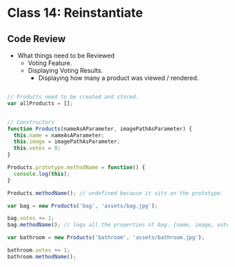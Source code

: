 # Class 14: Reinstantiate


## Code Review

- What things need to be Reviewed
  - Voting Feature.
  - Displaying Voting Results.
    - Displaying how many a product was viewed / rendered.

```js

// Products need to be created and stored.
var allProducts = [];


// Constructors
function Products(nameAsAParameter, imagePathAsParameter) {
  this.name = nameAsAParameter;
  this.image = imagePathAsParameter;
  this.votes = 0;
}

Products.prototype.methodName = function() {
  console.log(this);
}

Products.methodName(); // undefined because it sits on the prototype.

var bag = new Products('bag', 'assets/bag.jpg');

bag.votes += 1;
bag.methodName(); // logs all the properties of bag. {name, image, votes}

var bathroom = new Products('bathroom', 'assets/bathroom.jpg');

bathroom.votes += 1;
bathroom.methodName();



```
